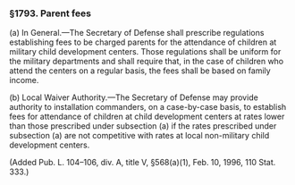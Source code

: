 ### §1793. Parent fees ###

(a) In General.—The Secretary of Defense shall prescribe regulations establishing fees to be charged parents for the attendance of children at military child development centers. Those regulations shall be uniform for the military departments and shall require that, in the case of children who attend the centers on a regular basis, the fees shall be based on family income.

(b) Local Waiver Authority.—The Secretary of Defense may provide authority to installation commanders, on a case-by-case basis, to establish fees for attendance of children at child development centers at rates lower than those prescribed under subsection (a) if the rates prescribed under subsection (a) are not competitive with rates at local non-military child development centers.

(Added Pub. L. 104–106, div. A, title V, §568(a)(1), Feb. 10, 1996, 110 Stat. 333.)